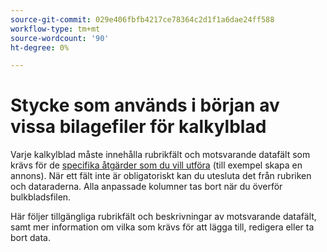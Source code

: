 ```yaml
---
source-git-commit: 029e406fbfb4217ce78364c2d1f1a6dae24ff588
workflow-type: tm+mt
source-wordcount: '90'
ht-degree: 0%

---
```

# Stycke som används i början av vissa bilagefiler för kalkylblad

Varje kalkylblad måste innehålla rubrikfält och motsvarande datafält som krävs för de [specifika åtgärder som du vill utföra](/help/search-social-commerce/campaign-management/bulksheets/bulksheet-data-formats/bulksheet-operations.md) (till exempel skapa en annons). När ett fält inte är obligatoriskt kan du utesluta det från rubriken och dataraderna. Alla anpassade kolumner tas bort när du överför bulkbladsfilen.

Här följer tillgängliga rubrikfält och beskrivningar av motsvarande datafält, samt mer information om vilka som krävs för att lägga till, redigera eller ta bort data.
